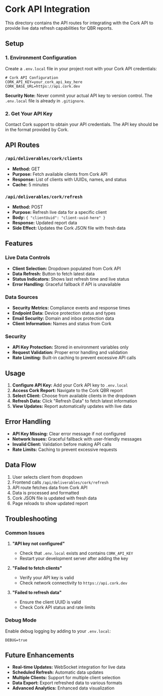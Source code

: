 # Cork API Integration

This directory contains the API routes for integrating with the Cork API to provide live data refresh capabilities for QBR reports.

## Setup

### 1. Environment Configuration

Create a `.env.local` file in your project root with your Cork API credentials:

```env
# Cork API Configuration
CORK_API_KEY=your_cork_api_key_here
CORK_BASE_URL=https://api.cork.dev
```

**Security Note:** Never commit your actual API key to version control. The `.env.local` file is already in `.gitignore`.

### 2. Get Your API Key

Contact Cork support to obtain your API credentials. The API key should be in the format provided by Cork.

## API Routes

### `/api/deliverables/cork/clients`
- **Method:** GET
- **Purpose:** Fetch available clients from Cork API
- **Response:** List of clients with UUIDs, names, and status
- **Cache:** 5 minutes

### `/api/deliverables/cork/refresh`
- **Method:** POST
- **Purpose:** Refresh live data for a specific client
- **Body:** `{ "clientUuid": "client-uuid-here" }`
- **Response:** Updated report data
- **Side Effect:** Updates the Cork JSON file with fresh data

## Features

### Live Data Controls
- **Client Selection:** Dropdown populated from Cork API
- **Data Refresh:** Button to fetch latest data
- **Status Indicators:** Shows last refresh time and live status
- **Error Handling:** Graceful fallback if API is unavailable

### Data Sources
- **Security Metrics:** Compliance events and response times
- **Endpoint Data:** Device protection status and types
- **Email Security:** Domain and inbox protection data
- **Client Information:** Names and status from Cork

### Security
- **API Key Protection:** Stored in environment variables only
- **Request Validation:** Proper error handling and validation
- **Rate Limiting:** Built-in caching to prevent excessive API calls

## Usage

1. **Configure API Key:** Add your Cork API key to `.env.local`
2. **Access Cork Report:** Navigate to the Cork QBR report
3. **Select Client:** Choose from available clients in the dropdown
4. **Refresh Data:** Click "Refresh Data" to fetch latest information
5. **View Updates:** Report automatically updates with live data

## Error Handling

- **API Key Missing:** Clear error message if not configured
- **Network Issues:** Graceful fallback with user-friendly messages
- **Invalid Client:** Validation before making API calls
- **Rate Limits:** Caching to prevent excessive requests

## Data Flow

1. User selects client from dropdown
2. Frontend calls `/api/deliverables/cork/refresh`
3. API route fetches data from Cork API
4. Data is processed and formatted
5. Cork JSON file is updated with fresh data
6. Page reloads to show updated report

## Troubleshooting

### Common Issues

1. **"API key not configured"**
   - Check that `.env.local` exists and contains `CORK_API_KEY`
   - Restart your development server after adding the key

2. **"Failed to fetch clients"**
   - Verify your API key is valid
   - Check network connectivity to `https://api.cork.dev`

3. **"Failed to refresh data"**
   - Ensure the client UUID is valid
   - Check Cork API status and rate limits

### Debug Mode

Enable debug logging by adding to your `.env.local`:
```env
DEBUG=true
```

## Future Enhancements

- **Real-time Updates:** WebSocket integration for live data
- **Scheduled Refresh:** Automatic data updates
- **Multiple Clients:** Support for multiple client selection
- **Data Export:** Export refreshed data to various formats
- **Advanced Analytics:** Enhanced data visualization
